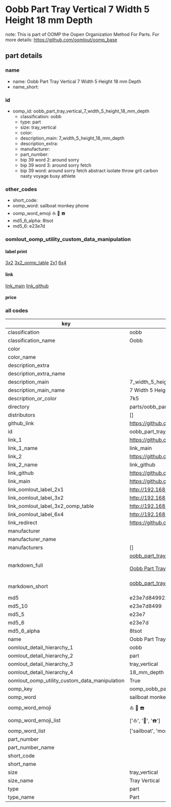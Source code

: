 # Oobb Part Tray Vertical 7 Width 5 Height 18 mm Depth  

note: This is part of OOMP the Oopen Organization Method For Parts. For more details: https://github.com/oomlout/oomp_base

##  part details
  







### name
* name: Oobb Part Tray Vertical 7 Width 5 Height 18 mm Depth
* name_short: 
### id
* oomp_id: oobb_part_tray_vertical_7_width_5_height_18_mm_depth
  * classification: oobb
  * type: part
  * size: tray_vertical
  * color: 
  * description_main: 7_width_5_height_18_mm_depth
  * description_extra: 
  * manufacturer: 
  * part_number: 
  * bip 39 word 2: around sorry
  * bip 39 word 3: around sorry fetch
  * bip 39 word: around sorry fetch abstract isolate throw grit carbon nasty voyage busy athlete

### other_codes
* short_code: 
* oomp_word: sailboat monkey phone
* oomp_word_emoji :sailboat: :monkey: :phone:
* md5_6_alpha: 8tsot
* md5_6: e23e7d






### oomlout_oomp_utility_custom_data_manipulation
#### label print
[3x2](http://192.168.1.245:1112/?label=oomp%208tsot)
[3x2_oomp_table](http://192.168.1.108:1112/?label=oomp%208tsot)
[2x1](http://192.168.1.242:1112/?label=oomp%208tsot)
[6x4](http://192.168.1.55:1112/?label=oomp%208tsot)    

#### link

[link_main](https://github.com/oomlout/oomlout_oomp_version_1_messy/tree/main/parts/oobb_part_tray_vertical_7_width_5_height_18_mm_depth) [link_github](https://github.com/oomlout/oomlout_oomp_version_1_messy/tree/main/parts/oobb_part_tray_vertical_7_width_5_height_18_mm_depth)                             

#### price







### all codes 
| key | value |  
| --- | --- |  
| classification | oobb |  
| classification_name | Oobb |  
| color |  |  
| color_name |  |  
| description_extra |  |  
| description_extra_name |  |  
| description_main | 7_width_5_height_18_mm_depth |  
| description_main_name | 7 Width 5 Height 18 mm Depth |  
| description_or_color | 7k5 |  
| directory | parts/oobb_part_tray_vertical_7_width_5_height_18_mm_depth |  
| distributors | [] |  
| github_link | https://github.com/oomlout/oomlout_oomp_part_src/tree/main/parts/oobb_part_tray_vertical_7_width_5_height_18_mm_depth |  
| id | oobb_part_tray_vertical_7_width_5_height_18_mm_depth |  
| link_1 | https://github.com/oomlout/oomlout_oomp_version_1_messy/tree/main/parts/oobb_part_tray_vertical_7_width_5_height_18_mm_depth |  
| link_1_name | link_main |  
| link_2 | https://github.com/oomlout/oomlout_oomp_version_1_messy/tree/main/parts/oobb_part_tray_vertical_7_width_5_height_18_mm_depth |  
| link_2_name | link_github |  
| link_github | https://github.com/oomlout/oomlout_oomp_version_1_messy/tree/main/parts/oobb_part_tray_vertical_7_width_5_height_18_mm_depth |  
| link_main | https://github.com/oomlout/oomlout_oomp_version_1_messy/tree/main/parts/oobb_part_tray_vertical_7_width_5_height_18_mm_depth |  
| link_oomlout_label_2x1 | http://192.168.1.242:1112/?label=oomp%208tsot |  
| link_oomlout_label_3x2 | http://192.168.1.245:1112/?label=oomp%208tsot |  
| link_oomlout_label_3x2_oomp_table | http://192.168.1.108:1112/?label=oomp%208tsot |  
| link_oomlout_label_6x4 | http://192.168.1.55:1112/?label=oomp%208tsot |  
| link_redirect | https://github.com/oomlout/oomlout_oomp_version_1_messy/tree/main/parts/oobb_part_tray_vertical_7_width_5_height_18_mm_depth |  
| manufacturer |  |  
| manufacturer_name |  |  
| manufacturers | [] |  
| markdown_full | [oobb_part_tray_vertical_7_width_5_height_18_mm_depth](none)<br>[](none)<br>[Oobb Part Tray Vertical 7 Width 5 Height 18 Mm Depth](none)<br><br> |  
| markdown_short | [oobb_part_tray_vertical_7_width_5_height_18_mm_depth](none)<br><br> |  
| md5 | e23e7d8499226cd7853b400eaab3d861 |  
| md5_10 | e23e7d8499 |  
| md5_5 | e23e7 |  
| md5_6 | e23e7d |  
| md5_6_alpha | 8tsot |  
| name | Oobb Part Tray Vertical 7 Width 5 Height 18 mm Depth |  
| oomlout_detail_hierarchy_1 | oobb |  
| oomlout_detail_hierarchy_2 | part |  
| oomlout_detail_hierarchy_3 | tray_vertical |  
| oomlout_detail_hierarchy_4 | 18_mm_depth |  
| oomlout_oomp_utility_custom_data_manipulation | True |  
| oomp_key | oomp_oobb_part_tray_vertical_7_width_5_height_18_mm_depth |  
| oomp_word | sailboat monkey phone |  
| oomp_word_emoji | :sailboat: :monkey: :phone: |  
| oomp_word_emoji_list | [':sailboat:', ':monkey:', ':phone:'] |  
| oomp_word_list | ['sailboat', 'monkey', 'phone'] |  
| part_number |  |  
| part_number_name |  |  
| short_code |  |  
| short_name |  |  
| size | tray_vertical |  
| size_name | Tray Vertical |  
| type | part |  
| type_name | Part |  

